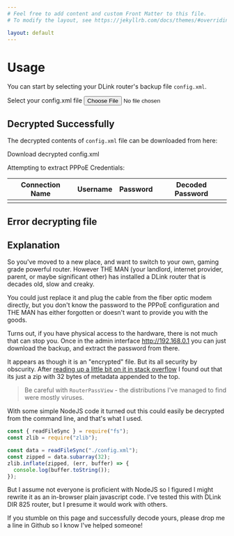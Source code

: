 ```yaml
---
# Feel free to add content and custom Front Matter to this file.
# To modify the layout, see https://jekyllrb.com/docs/themes/#overriding-theme-defaults

layout: default
---
```

<!-- markdownlint-disable MD033 -->

# Usage

You can start by selecting your DLink router's backup file `config.xml`.

<label class="btn">
Select your config.xml file
<input
  type="file"
  name="decrypt"
  class="hidden"
  data-decrypt />
</label>

<section class="hidden" data-result>
  <h2>Decrypted Successfully</h2>
  <p>
    The decrypted contents of <code>config.xml</code> file can be downloaded from here:
  </p>
  <p><a class="btn" download="config-decrypted.txt" data-link>Download decrypted config.xml</a></p>
  <section>
    <p>Attempting to extract PPPoE Credentials:</p>
    <table>
      <thead>
        <tr>
          <th>Connection Name</th>
          <th>Username</th>
          <th>Password</th>
          <th>Decoded Password</th>
        </tr>
      </thead>
      <tbody data-credentials>
        <tr data-template class="hidden">
          <td data-name></td>
          <td data-username></td>
          <td data-password></td>
          <td data-decoded></td>
        </tr>
      </tbody>
    </table>
  </section>
</section>

<section class="hidden" data-error>
<h2>Error decrypting file</h2>
<p data-error-content></p>
</section>

## Explanation

So you've moved to a new place, and want to switch to your own, gaming grade powerful router.
However THE MAN (your landlord, internet provider, parent, or maybe significant other)
has installed a DLink router that is decades old, slow and creaky.

You could just replace it and plug the cable from the fiber optic modem directly, but you don't know the password to
the PPPoE configuration and THE MAN has either forgotten or doesn't want to provide you with the goods.

Turns out, if you have physical access to the hardware, there is not much that can stop you. Once in the admin interface <http://192.168.0.1> you can just download the backup, and extract the password from there.

It appears as though it is an "encrypted" file. But its all security by obscurity. After [reading up a little bit on it in stack overflow](https://superuser.com/questions/1543100/cant-open-this-config-xml-file-which-is-from-my-router) I found out that its just a zip with 32 bytes of metadata appended to the top.

> Be careful with `RouterPassView` - the distributions I've managed to find were mostly viruses.

With some simple NodeJS code it turned out this could easily be decrypted from the command line, and that's what I used.

```js
const { readFileSync } = require("fs");
const zlib = require("zlib");

const data = readFileSync("./config.xml");
const zipped = data.subarray(32);
zlib.inflate(zipped, (err, buffer) => {
  console.log(buffer.toString());
});
```

But I assume not everyone is proficient with NodeJS so I figured I might rewrite it as an in-browser plain javascript code. I've tested this with DLink DIR 825 router, but I presume it would work with others.

If you stumble on this page and successfully decode yours, please drop me a line in Github so I know I've helped someone!

